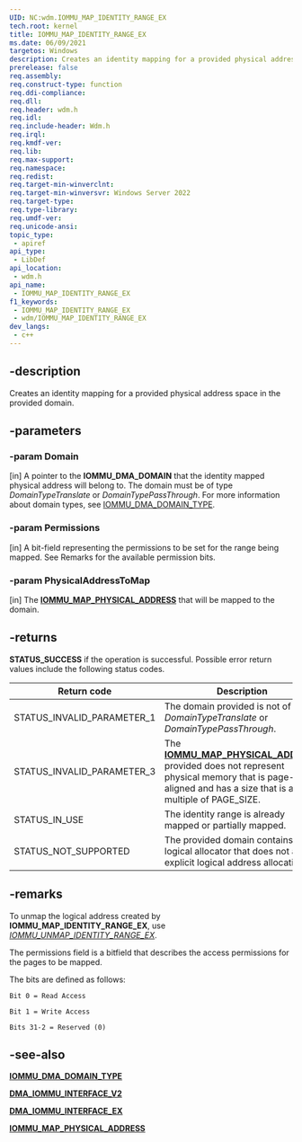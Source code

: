 ```yaml
---
UID: NC:wdm.IOMMU_MAP_IDENTITY_RANGE_EX
tech.root: kernel
title: IOMMU_MAP_IDENTITY_RANGE_EX
ms.date: 06/09/2021
targetos: Windows
description: Creates an identity mapping for a provided physical address space in the provided domain.
prerelease: false
req.assembly: 
req.construct-type: function
req.ddi-compliance: 
req.dll: 
req.header: wdm.h
req.idl: 
req.include-header: Wdm.h
req.irql: 
req.kmdf-ver: 
req.lib: 
req.max-support: 
req.namespace: 
req.redist: 
req.target-min-winverclnt: 
req.target-min-winversvr: Windows Server 2022
req.target-type: 
req.type-library: 
req.umdf-ver: 
req.unicode-ansi: 
topic_type:
 - apiref
api_type:
 - LibDef
api_location:
 - wdm.h
api_name:
 - IOMMU_MAP_IDENTITY_RANGE_EX
f1_keywords:
 - IOMMU_MAP_IDENTITY_RANGE_EX
 - wdm/IOMMU_MAP_IDENTITY_RANGE_EX
dev_langs:
 - c++
---
```


## -description

Creates an identity mapping for a provided physical address space in the provided domain.

## -parameters

### -param Domain

[in]
A pointer to the **IOMMU_DMA_DOMAIN** that the identity mapped physical address will belong to. The domain must be of type *DomainTypeTranslate* or *DomainTypePassThrough*. For more information about domain types, see [IOMMU_DMA_DOMAIN_TYPE](ne-wdm-iommu_dma_domain_type.md).

### -param Permissions

[in]
A bit-field representing the permissions to be set for the range being mapped. See Remarks for the available permission bits.

### -param PhysicalAddressToMap

[in]
The [**IOMMU_MAP_PHYSICAL_ADDRESS**](ns-wdm-iommu_map_physical_address.md) that will be mapped to the domain.

## -returns

**STATUS_SUCCESS** if the operation is successful. Possible error return values include the following status codes.

| Return code | Description |
|--|--|
| STATUS_INVALID_PARAMETER_1 | The domain provided is not of type *DomainTypeTranslate* or *DomainTypePassThrough*. |
| STATUS_INVALID_PARAMETER_3 | The [**IOMMU_MAP_PHYSICAL_ADDRESS**](ns-wdm-iommu_map_physical_address.md) provided does not represent physical memory that is page-aligned and has a size that is a multiple of PAGE_SIZE. |
| STATUS_IN_USE | The identity range is already mapped or partially mapped. |
| STATUS_NOT_SUPPORTED | The provided domain contains a logical allocator that does not allow explicit logical address allocation. |

## -remarks

To unmap the logical address created by **IOMMU_MAP_IDENTITY_RANGE_EX**, use [*IOMMU_UNMAP_IDENTITY_RANGE_EX*](nc-wdm-iommu_unmap_identity_range_ex.md).

The permissions field is a bitfield that describes the access permissions for the pages to be mapped.

The bits are defined as follows:

`Bit 0 = Read Access`

`Bit 1 = Write Access`

`Bits 31-2 = Reserved (0)`

## -see-also

[**IOMMU_DMA_DOMAIN_TYPE**](ne-wdm-iommu_dma_domain_type.md)

[**DMA_IOMMU_INTERFACE_V2**](ns-wdm-dma_iommu_interface_v2.md)

[**DMA_IOMMU_INTERFACE_EX**](ns-wdm-dma_iommu_interface_ex.md)

[**IOMMU_MAP_PHYSICAL_ADDRESS**](ns-wdm-iommu_map_physical_address.md)
